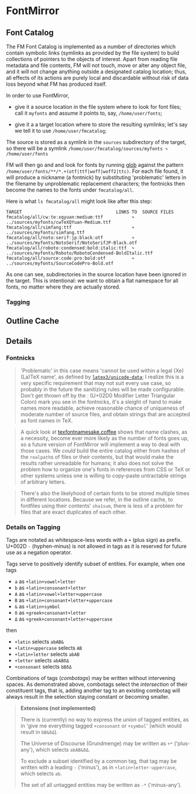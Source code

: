 

# FontMirror

## Font Catalog

The FM Font Catalog is implemented as a number of directories which contain symbolic links (symlinks as
provided by the file system) to build collections of pointers to the objects of interest. Apart from reading
file metadata and file contents, FM will not touch, move or alter any object file, and it will not change
anything outside a designated catalog location; thus, all effects of its actions are purely local and
discardable without risk of data loss beyond what FM has produced itself.

In order to use FontMirror,

* give it a source location in the file system where to look for font files; call it `myfonts` and assume it
  points to, say, `/home/user/fonts`;

* give it a a target location where to store the resulting symlinks; let's say we tell it to use
  `/home/user/fmcatalog`;

The source is stored as a symlink in the `sources` subdirectory of the target, so there will be a symlink
`/home/user/fmcatalog/sources/myfonts ↷ /home/user/fonts`

FM will then go and and look for fonts by running [glob](https://github.com/isaacs/node-glob) against the
pattern `/home/user/fonts/**/*.+(otf|ttf|woff|woff2|ttc)`. For each file found, it will produce a nickname
(a fontnick) by substituting 'problematic' letters in the filename by unproblematic replacement characters;
the fontnicks then become the names to the fonts under `fmcatalog/all`.

Here is what `ls fmcatalog/all` might look like after this step:

```
TARGET                                    LINKS TO  SOURCE FILES
fmcatalog/all/cwːteːxqyuanːmediumːttf           ↷ ../sources/myfonts/cwTeXQYuan-Medium.ttf
fmcatalog/all/simfangːttf                       ↷ ../sources/myfonts/simfang.ttf
fmcatalog/all/notoːserifːjpːblackːotf           ↷ ../sources/myfonts/NotoSerif/NotoSerifJP-Black.otf
fmcatalog/all/robotoːcondensedːboldːitalicːttf  ↷ ../sources/myfonts/Roboto/RobotoCondensed-BoldItalic.ttf
fmcatalog/all/sourceːcodeːproːboldːotf          ↷ ../sources/myfonts/SourceCodePro-Bold.otf
```

As one can see, subdirectories in the source location have been ignored in the target. This is intentional:
we want to obtain a flat namespace for all fonts, no matter where they are actually stored.

### Tagging


## Outline Cache


## Details

### Fontnicks

> 'Problematic' in this case means 'cannot be used within a legal (Xe)(La)TeX name', as defined by
> [`latex3/unicode-data`](https://github.com/latex3/unicode-data); I realize this is a very specific
> requirement that may not suit every use case, so probably in the future the sanitizing rules will be made
> configurable. Don't get thrown off by the ː (U+02D0 Modifier Letter Triangular Colon) mark you see in the
> fontnicks, it's a sleight of hand to make names more readable, achieve reasonable chance of uniqueness of
> moderate number of source files, and obtain strings that are accepted as font names in TeX.

> A quick look at
> [texfontnamesake.coffee](https://github.com/loveencounterflow/fontmirror/blob/master/src/texfontnamesake.coffee#L48)
> shows that name clashes, as a necessity, become ever more likely as the number of fonts goes up, so a
> future version of FontMirror will implement a way to deal with those cases. We *could* build the entire
> catalog either from hashes of the `realpath`s of files or their contents, but that would make the results
> rather unreadable for humans; it also does not solve the problem how to organize one's fonts in references
> from CSS or TeX or other systems unless one is willing to copy-paste untractable strings of arbitrary
> letters.

> There's also the likelyhood of certain fonts to be stored multiple times in different locations. Because
> we refer, in the outline cache, to fontfiles using their contents' `sha1sum`, there is less of a problem
> for files that are exact duplicates of each other.



### Details on Tagging

Tags are notated as whitespace-less words with a `+` (plus sign) as prefix. U+002D `-` (hyphen-minus) is
not allowed in tags as it is reserved for future use as a negation operator.

Tags serve to positively identify subset of entities. For example, when one tags

* `a` as `+latin+vowel+letter`
* `b` as `+latin+consonant+letter`
* `A` as `+latin+vowel+letter+uppercase`
* `B` as `+latin+consonant+letter+uppercase`
* `&` as `+latin+symbol`
* `δ` as `+greek+consonant+letter`
* `Δ` as `+greek+consonant+letter+uppercase`

then

* `+latin`              selects `abAB&`
* `+latin+uppercase`    selects `AB`
* `+latin+letter`       selects `abAB`
* `+letter`             selects `abABδΔ`
* `+consonant`          selects `bBδΔ`

Combinations of tags (*combotags*) may be written without intervening spaces. As demonstrated above,
combotags select the *intersection* of their constituent tags, that is, adding another tag to an existing
combotag will always result in the selection staying constant or becoming smaller.



<!-- --------------------------------------------------------------------------------------------------- -->
> **Extensions (not implemented)**
>
> There is (currently) no way to express the *union* of tagged entities, as in 'give me everything tagged
> `+consonant` or `+symbol`' (which would result in `bB&δΔ`).
>
> The Universe of Discourse (Grundmenge) may be written as `+*` ('plus-any'), which selects `abAB&δΔ`.
>
> To exclude a subset identified by a common tag, that tag may be written with a leading `-` ('minus'), as
> in `+latin+letter-uppercase`, which selects `ab`.
>
> The set of all untagged entities may be written as `-*` ('minus-any').

<!-- --------------------------------------------------------------------------------------------------- -->


